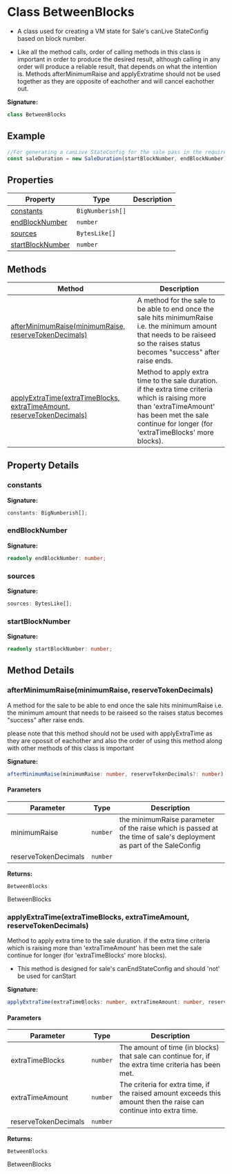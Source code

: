 
# Class BetweenBlocks

- A class used for creating a VM state for Sale's canLive StateConfig based on block number.

- Like all the method calls, order of calling methods in this class is important in order to produce the desired result, although calling in any order will produce a reliable result, that depends on what the intention is. Methods afterMinimumRaise and applyExtratime should not be used together as they are opposite of eachother and will cancel eachother out.

<b>Signature:</b>

```typescript
class BetweenBlocks 
```

## Example


```typescript
//For generating a canLive StateConfig for the sale pass in the required arguments to the constructor.
const saleDuration = new SaleDuration(startBlockNumber, endBlockNumber)

```

## Properties

|  Property | Type | Description |
|  --- | --- | --- |
|  [constants](./betweenblocks.md#constants-property) | `BigNumberish[]` |  |
|  [endBlockNumber](./betweenblocks.md#endBlockNumber-property) | `number` |  |
|  [sources](./betweenblocks.md#sources-property) | `BytesLike[]` |  |
|  [startBlockNumber](./betweenblocks.md#startBlockNumber-property) | `number` |  |

## Methods

|  Method | Description |
|  --- | --- |
|  [afterMinimumRaise(minimumRaise, reserveTokenDecimals)](./betweenblocks.md#afterMinimumRaise-method-1) | A method for the sale to be able to end once the sale hits minimumRaise i.e. the minimum amount that needs to be raiseed so the raises status becomes "success" after raise ends. |
|  [applyExtraTime(extraTimeBlocks, extraTimeAmount, reserveTokenDecimals)](./betweenblocks.md#applyExtraTime-method-1) | Method to apply extra time to the sale duration. if the extra time criteria which is raising more than 'extraTimeAmount' has been met the sale continue for longer (for 'extraTimeBlocks' more blocks). |

## Property Details

<a id="constants-property"></a>

### constants

<b>Signature:</b>

```typescript
constants: BigNumberish[];
```

<a id="endBlockNumber-property"></a>

### endBlockNumber

<b>Signature:</b>

```typescript
readonly endBlockNumber: number;
```

<a id="sources-property"></a>

### sources

<b>Signature:</b>

```typescript
sources: BytesLike[];
```

<a id="startBlockNumber-property"></a>

### startBlockNumber

<b>Signature:</b>

```typescript
readonly startBlockNumber: number;
```

## Method Details

<a id="afterMinimumRaise-method-1"></a>

### afterMinimumRaise(minimumRaise, reserveTokenDecimals)

A method for the sale to be able to end once the sale hits minimumRaise i.e. the minimum amount that needs to be raiseed so the raises status becomes "success" after raise ends.

please note that this method should not be used with applyExtraTime as they are opossit of eachother and also the order of using this method along with other methods of this class is important

<b>Signature:</b>

```typescript
afterMinimumRaise(minimumRaise: number, reserveTokenDecimals?: number): BetweenBlocks;
```

#### Parameters

|  Parameter | Type | Description |
|  --- | --- | --- |
|  minimumRaise | `number` | the minimumRaise parameter of the raise which is passed at the time of sale's deployment as part of the SaleConfig |
|  reserveTokenDecimals | `number` |  |

<b>Returns:</b>

`BetweenBlocks`

BetweenBlocks

<a id="applyExtraTime-method-1"></a>

### applyExtraTime(extraTimeBlocks, extraTimeAmount, reserveTokenDecimals)

Method to apply extra time to the sale duration. if the extra time criteria which is raising more than 'extraTimeAmount' has been met the sale continue for longer (for 'extraTimeBlocks' more blocks).

- This method is designed for sale's canEndStateConfig and should 'not' be used for canStart

<b>Signature:</b>

```typescript
applyExtraTime(extraTimeBlocks: number, extraTimeAmount: number, reserveTokenDecimals?: number): BetweenBlocks;
```

#### Parameters

|  Parameter | Type | Description |
|  --- | --- | --- |
|  extraTimeBlocks | `number` | The amount of time (in blocks) that sale can continue for, if the extra time criteria has been met. |
|  extraTimeAmount | `number` | The criteria for extra time, if the raised amount exceeds this amount then the raise can continue into extra time. |
|  reserveTokenDecimals | `number` |  |

<b>Returns:</b>

`BetweenBlocks`

BetweenBlocks

